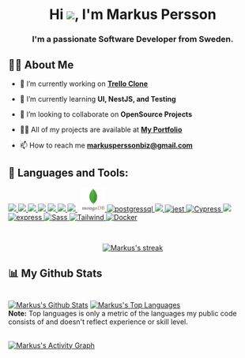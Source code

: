 

<h1 align="center">Hi <img src="https://raw.githubusercontent.com/MartinHeinz/MartinHeinz/master/wave.gif" width="30px">, I'm Markus Persson</h1>
<h3 align="center">I'm a passionate Software Developer from Sweden.</h3>

## 🙋‍♂️ About Me

- 🔭 I’m currently working on **[Trello Clone](https://github.com/MarkusMP/react-nestjs-trello-clone)**

- 🌱 I’m currently learning **UI, NestJS, and Testing**

- 👯 I’m looking to collaborate on **OpenSource Projects**

- 👨‍💻 All of my projects are available at **[My Portfolio](https://markusmp.github.io/)**

- 📫 How to reach me **markusperssonbiz@gmail.com**

## 🚀 Languages and Tools:

<p align="left"> 
    <a href="https://reactjs.org/" target="_blank"> <img src="https://img.icons8.com/color/48/000000/react-native.png"/> </a>
    <a href="https://developer.mozilla.org/en-US/docs/Web/JavaScript" target="_blank"> <img src="https://img.icons8.com/color/48/000000/javascript.png"/> </a> 
    <a href="https://www.w3.org/html/" target="_blank"> <img src="https://img.icons8.com/color/48/000000/html-5.png"/> </a> 
    <a href="https://www.w3schools.com/css/" target="_blank"> <img src="https://img.icons8.com/color/48/000000/css3.png"/> </a> 
    <a href="https://www.typescriptlang.org/" target="_blank"> <img src="https://img.icons8.com/color/48/000000/typescript.png"/> </a> 
    <a href="https://getbootstrap.com" target="_blank"> <img src="https://img.icons8.com/color/48/000000/bootstrap.png"/> </a> 
     </a> 
    <a style="padding-right:8px;" href="https://nodejs.org" target="_blank"> <img src="https://img.icons8.com/color/48/000000/nodejs.png"/> </a> 
     </a>
    <a href="https://www.mongodb.com/" target="_blank"> <img src="https://raw.githubusercontent.com/devicons/devicon/master/icons/mongodb/mongodb-original-wordmark.svg" alt="mongodb" width="48" height="48"/> </a> 
    <a href="https://www.postgresql.org/" target="_blank"> <img src="https://img.icons8.com/color/48/000000/postgreesql.png" alt="postgressql" width="48" height="48"/> </a>   
    <a href="https://git-scm.com/" target="_blank"> <img src="https://img.icons8.com/color/48/000000/git.png"/> </a> 
    <a href="https://jestjs.io/" target="_blank"> <img src="https://nx.dev/documentation/shared/jest-logo.png" alt="jest" width="48" height="48"/> </a> 
     <a href="https://www.cypress.io/" target="_blank"> <img src="https://iconape.com/wp-content/files/gj/370774/svg/370774.svg" alt="Cypress" width="48" height="48"/> </a> 
    <a href="https://redux.js.org" target="_blank"> <img src="https://img.icons8.com/color/48/000000/redux.png"/> </a>
    <a href="https://expressjs.com" target="_blank"> <img src="https://freepikpsd.com/file/2019/10/express-js-png-5-Transparent-Images.png" alt="express" width="48" height="48"/> </a>
    <a href="https://sass-lang.com/" target="_blank"> <img src="https://img.icons8.com/color/48/000000/sass.png" alt="Sass" width="48" height="48"/> </a>
        <a href="https://tailwindcss.com/" target="_blank"> <img src="https://iconape.com/wp-content/files/an/351546/svg/tailwind-css-seeklogo.com.svg" alt="Tailwind" width="48" height="48"/> </a>
           <a href="https://www.docker.com/" target="_blank"> <img src="https://img.icons8.com/fluency/48/000000/docker.png" alt="Docker" width="48" height="48"/> </a>
</p>

<!-- [![React Badge](https://img.shields.io/badge/-React-61DBFB?style=for-the-badge&labelColor=black&logo=react&logoColor=61DBFB)](#)  [![Javascript Badge](https://img.shields.io/badge/-Javascript-F0DB4F?style=for-the-badge&labelColor=black&logo=javascript&logoColor=F0DB4F)](#) [![Typescript Badge](https://img.shields.io/badge/-Typescript-007acc?style=for-the-badge&labelColor=black&logo=typescript&logoColor=007acc)](#) [![Nodejs Badge](https://img.shields.io/badge/-Nodejs-3C873A?style=for-the-badge&labelColor=black&logo=node.js&logoColor=3C873A)](#) [![GraphQL Badge](https://img.shields.io/badge/-GraphQl-e535ab?style=for-the-badge&labelColor=black&logo=node.js&logoColor=e535ab)](#) -->
<br/>

<p align="center">
    <a href="https://github.com/SubhamRaoniar28/github-readme-streak-stats">
        <img title="🔥 Get streak stats for your profile at git.io/streak-stats" alt="Markus's streak" src="https://github-readme-streak-stats.herokuapp.com/?user=markusmp&theme=black-ice&hide_border=true&stroke=0000&background=060A0CD0"/>
    </a>
</p>

## 📊 My Github Stats

  <br/>
    <a href="https://github.com/markusmp/github-readme-stats"><img alt="Markus's Github Stats" src="https://github-readme-stats.vercel.app/api?username=markusmp&show_icons=true&count_private=true&theme=react&hide_border=true&bg_color=0D1117&custom_title=Markus's Github Stats" /></a>
  <a href="https://github.com/markusmp/github-readme-stats"><img alt="Markus's Top Languages" src="https://github-readme-stats.vercel.app/api/top-langs/?username=markusmp&langs_count=8&count_private=true&layout=compact&theme=react&hide_border=true&bg_color=0D1117" /></a>
  <br/>
  <b>Note:</b> Top languages is only a metric of the languages my public code consists of and doesn't reflect experience or skill level.

<br/>
<br/>

<a href="https://github.com/markusmp/github-readme-activity-graph"><img alt="Markus's Activity Graph" src="https://activity-graph.herokuapp.com/graph?username=markusmp&bg_color=0D1117&color=5BCDEC&line=5BCDEC&point=FFFFFF&hide_border=true" /></a>

<br/>
